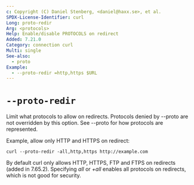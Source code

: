 ```yaml
---
c: Copyright (C) Daniel Stenberg, <daniel@haxx.se>, et al.
SPDX-License-Identifier: curl
Long: proto-redir
Arg: <protocols>
Help: Enable/disable PROTOCOLS on redirect
Added: 7.21.0
Category: connection curl
Multi: single
See-also:
  - proto
Example:
  - --proto-redir =http,https $URL
---
```


# `--proto-redir`

Limit what protocols to allow on redirects. Protocols denied by --proto are
not overridden by this option. See --proto for how protocols are represented.

Example, allow only HTTP and HTTPS on redirect:

    curl --proto-redir -all,http,https http://example.com

By default curl only allows HTTP, HTTPS, FTP and FTPS on redirects
(added in 7.65.2). Specifying *all* or *+all* enables all protocols on
redirects, which is not good for security.
